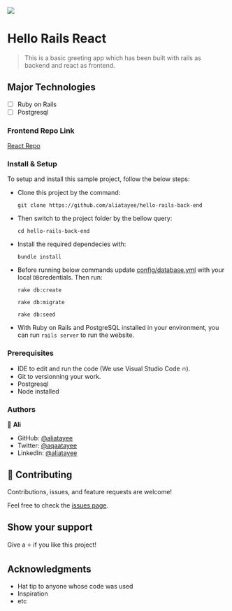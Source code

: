 ![](https://img.shields.io/badge/Ali-Atayee-yellow?labelColor=black)

# Hello Rails React

> This is a basic greeting app which has been built with rails as backend and react as frontend. 

## Major Technologies
- [ ] Ruby on Rails
- [ ] Postgresql

### Frontend Repo Link
[React Repo](https://github.com/aliatayee/hello-react-front-end)
### Install & Setup

To setup and install this sample project, follow the below steps:
- Clone this project by the command: 
  ```
  git clone https://github.com/aliatayee/hello-rails-back-end
  ```

- Then switch to the project folder by the bellow query:

  ```
  cd hello-rails-back-end
  ```

- Install the required dependecies with:
  ```
  bundle install
  ```
- Before running below commands update [config/database.yml](./config/database.yml) with your local `DB`credentials. Then run:
    ```
    rake db:create
    ```
    ```
    rake db:migrate
    ```
    ```
    rake db:seed
    ```

- With Ruby on Rails and PostgreSQL installed in your environment, you can run `rails server` to run the website.

### Prerequisites

- IDE to edit and run the code (We use Visual Studio Code 🔥).
- Git to versionning your work.
- Postgresql
- Node installed

### Authors
👤 **Ali**

- GitHub: [@aliatayee](https://github.com/aliatayee)
- Twitter: [@aqaatayee](https://twitter.com/aqaatayee)
- LinkedIn: [@aliatayee](https://www.linkedin.com/in/aliatayee/)

## 🤝 Contributing
Contributions, issues, and feature requests are welcome!

Feel free to check the [issues page](../../issues/).

## Show your support
Give a ⭐️ if you like this project!

## Acknowledgments
- Hat tip to anyone whose code was used
- Inspiration
- etc
